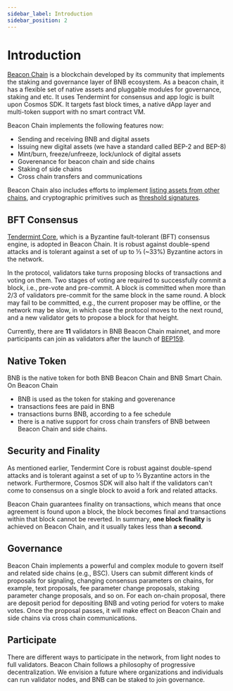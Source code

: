 ```yaml
---
sidebar_label: Introduction
sidebar_position: 2
---
```

# Introduction

[Beacon Chain](https://www.bnbchain.org) is a blockchain developed by its community that implements the staking and governance layer of BNB ecosystem. 
As a beacon chain, it has a flexible set of native assets and pluggable modules for governance, staking and etc. 
It uses Tendermint for consensus and app logic is built upon Cosmos SDK. It targets fast block times, a native dApp layer and multi-token support with no smart contract VM.

Beacon Chain implements the following features now:

- Sending and receiving BNB and digital assets
- Issuing new digital assets (we have a standard called BEP-2 and BEP-8)
- Mint/burn, freeze/unfreeze, lock/unlock of digital assets
- Goverenance for beacon chain and side chains
- Staking of side chains
- Cross chain transfers and communications

Beacon Chain also includes efforts to implement [listing assets from other chains](../beaconchain/atomic-swap.md), and cryptographic primitives such as [threshold signatures](../beaconchain/learn/threshold-signature-scheme.md).


## BFT Consensus

[Tendermint Core](https://tendermint.com/core/), which is a Byzantine fault-tolerant (BFT) consensus engine, is adopted in Beacon Chain. 
It is robust against double-spend attacks and is tolerant against a set of up to ⅓ (~33%) Byzantine actors in the network. 

In the protocol, validators take turns proposing blocks of transactions and voting on them.
Two stages of voting are required to successfully commit a block, i.e., pre-vote and pre-commit.
A block is committed when more than 2/3 of validators pre-commit for the same block in the same round.
A block may fail to be committed, e.g., the current proposer may be offline, or the network may be slow, in which case the protocol moves to the next round, and a new validator gets to propose a block for that height. 

Currently, there are **11** validators in BNB Beacon Chain mainnet, and more participants can join as validators after the launch of [BEP159](https://github.com/bnb-chain/BEPs/blob/master/BEP159.md).

## Native Token

BNB is the native token for both BNB Beacon Chain and BNB Smart Chain. On Beacon Chain
- BNB is used as the token for staking and goverenance
- transactions fees are paid in BNB
- transactions burns BNB, according to a fee schedule
- there is a native support for cross chain transfers of BNB between Beacon Chain and side chains.


## Security and Finality

As mentioned earlier, Tendermint Core is robust against double-spend attacks and is tolerant against a set of up to ⅓ Byzantine actors in the network.
Furthermore, Cosmos SDK will also halt if the validators can't come to consensus on a single block to avoid a fork and related attacks.

Beacon Chain guarantees finality on transactions, which means that once agreement is found upon a block, the block becomes final and transactions within that block cannot be reverted.
In summary, **one block finality** is achieved on Beacon Chain, and it usually takes less than **a second**.


## Governance

Beacon Chain implements a powerful and complex module to govern itself and related side chains (e.g., BSC). 
Users can submit different kinds of proposals for signaling, changing consensus parameters on chains, for example, text proposals, fee parameter change proposals, staking parameter change proposals, and so on.
For each on-chain proposal, there are deposit period for depositing BNB and voting period for voters to make votes. 
Once the proposal passes, it will make effect on Beacon Chain and side chains via cross chain communications. 


## Participate

There are different ways to participate in the network, from light nodes to full validators. Beacon Chain follows a philosophy of progressive decentralization. We envision a future where organizations and individuals can run validator nodes, and BNB can be staked to join governance.